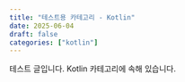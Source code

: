 ```yaml
---
title: "테스트용 카테고리 - Kotlin"
date: 2025-06-04
draft: false
categories: ["kotlin"]
---
```


테스트 글입니다. Kotlin 카테고리에 속해 있습니다.
